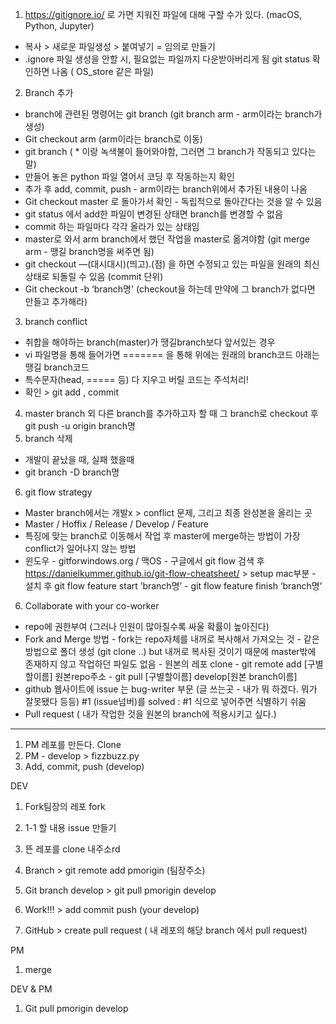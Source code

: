 
1. https://gitignore.io/ 로 가면 지워진 파일에 대해 구할 수가 있다. (macOS, Python, Jupyter)
* 복사 > 새로운 파일생성 > 붙여넣기 = 임의로 만들기
* .ignore 파일 생성을 안할 시, 필요없는 파일까지 다운받아버리게 됨 git status 확인하면 나옴 ( OS_store 같은 파일)

2. Branch 추가
* branch에 관련된 명령어는 git branch (git branch arm - arm이라는 branch가 생성)
* Git checkout arm (arm이라는 branch로 이동)
* git branch ( * 이랑 녹색불이 들어와야함, 그러면 그 branch가 작동되고 있다는 말)
* 만들어 놓은 python 파일 열어서 코딩 후 작동하는지 확인
* 추가 후 add, commit, push
            - arm이라는 branch위에서 추가된 내용이 나옴 
* Git checkout master 로 돌아가서 확인
            - 독립적으로 돌아간다는 것을 알 수 있음
* git status 에서 add한 파일이 변경된 상태면 branch를 변경할 수 없음
* commit 하는 파일마다 각각 올라가 있는 상태임
* master로 와서 arm branch에서 했던 작업을 master로 옮겨야함 (git merge arm - 땡길 branch명을 써주면 됨)
* git checkout —(대시대시)(띄고).(점) 을 하면 수정되고 있는 파일을 원래의 최신상태로 되돌릴 수 있음 (commit 단위)
* Git checkout -b ‘branch명'  (checkout을 하는데 만약에 그 branch가 없다면 만들고 추가해라)

3. branch conflict
* 취합을 해야하는 branch(master)가 땡길branch보다 앞서있는 경우
* vi 파일명을 통해 들어가면  ======= 을 통해 위에는 원래의 branch코드 아래는 땡길 branch코드
* 특수문자(head, ===== 등) 다 지우고 버릴 코드는 주석처리!
* 확인 > git add , commit

4. master branch 외 다른 branch를 추가하고자 할 때 그 branch로 checkout 후 git push -u origin branch명
5. branch 삭제
* 개발이 끝났을 때, 실패 했을때
* git branch -D branch명

6. git flow strategy
* Master branch에서는 개발x > conflict 문제, 그리고 최종 완성본을 올리는 곳 
* Master / Hoffix / Release / Develop / Feature
* 특징에 맞는 branch로 이동해서 작업 후 master에 merge하는 방법이 가장 conflict가 일어나지 않는 방법
* 윈도우 - gitforwindows.org / 맥OS - 구글에서 git flow 검색 후 https://danielkummer.github.io/git-flow-cheatsheet/ > setup mac부분
           - 설치 후 git flow feature start ’branch명’
           - git flow feature finish ‘branch명’

6. Collaborate with your co-worker 
* repo에 권한부여 (그러나 인원이 많아질수록 싸울 확률이 높아진다)
* Fork and Merge 방법
            - fork는 repo자체를 내꺼로 복사해서 가져오는 것 
            - 같은 방법으로 폴더 생성 (git clone ..) but 내꺼로 복사된 것이기 때문에 master밖에 존재하지 않고 작업하던 파일도 없음
            - 원본의 레포 clone
            - git remote add [구별할이름] 원본repo주소
            - git pull [구별할이름] develop[원본 branch이름]
* github 웹사이트에 issue 는 bug-writer 부문 (글 쓰는곳 - 내가 뭐 하겠다. 뭐가 잘못됐다 등등) #1 (issue넘버)를 solved : #1 식으로 넣어주면 식별하기 쉬움
* Pull request ( 내가 작업한 것을 원본의 branch에 적용시키고 싶다.)

-------------------------------------------------------------------------------
1. PM 레포를 만든다. Clone
2. PM - develop > fizzbuzz.py
3. Add, commit, push (develop)

DEV
1. Fork팀장의 레포 fork
2. 1-1 할 내용 issue 만들기
3. 뜬 레포를 clone 내주소rd
4. Branch > git remote add pmorigin (팀장주소)
5. Git branch develop > git pull pmorigin develop
6.  Work!!! > add commit push (your develop)

1. GitHub > create pull request ( 내 레포의 해당 branch 에서 pull request)

PM
1. merge

DEV & PM
1. Git pull pmorigin develop

